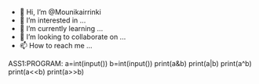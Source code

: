 - 👋 Hi, I’m @Mounikairrinki
- 👀 I’m interested in ...
- 🌱 I’m currently learning ...
- 💞️ I’m looking to collaborate on ...
- 📫 How to reach me ...

<!---
Mounikairrinki/Mounikairrinki is a ✨ special ✨ repository because its `README.md` (this file) appears on your GitHub profile.
You can click the Preview link to take a look at your changes.
--->
ASS1:PROGRAM:
a=int(input())
b=int(input())
print(a&b)
print(a|b)
print(a^b)
print(a<<b)
print(a>>b)

